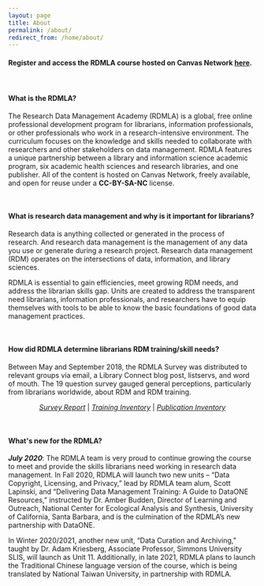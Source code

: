 ```yaml
---
layout: page
title: About
permalink: /about/
redirect_from: /home/about/
---
```

#### Register and access the RDMLA course hosted on Canvas Network <a href="https://www.canvas.net/browse/simmonsu/courses/research-data-management" target="_blank">here</a>.

<br>

#### What is the RDMLA?

The Research Data Management Academy (RDMLA) is a global, free online professional development program for librarians, information professionals, or other professionals who work in a research-intensive environment. The curriculum focuses on the knowledge and skills needed to collaborate with researchers and other stakeholders on data management. RDMLA features a unique partnership between a library and information science academic program, six academic health sciences and research libraries, and one publisher. All of the content is hosted on Canvas Network, freely available, and open for reuse under a **CC-BY-SA-NC** license.

<br>

#### What is research data management and why is it important for librarians?

Research data is anything collected or generated in the process of research. And research data management is the management of any data you use or generate during a research project. Research data management (RDM) operates on the intersections of data, information, and library sciences. 
<br>

RDMLA is essential to gain efficiencies, meet growing RDM needs, and address the librarian skills gap. Units are created to address the transparent need librarians, information professionals, and researchers have to equip themselves with tools to be able to know the basic foundations of good data management practices. 

<br>

#### How did RDMLA determine librarians RDM training/skill needs?

Between May and September 2018, the RDMLA Survey was distributed to relevant groups via email, a Library Connect blog post, listservs, and word of mouth. The 19 question survey gauged general perceptions, particularly from librarians worldwide, about RDM and RDM training.
<p align="center"><a href="https://github.com/RDMLA/rdmla.github.io/blob/master/survey-documents/RDMLA-Report.pdf"><em>Survey Report</em></a>  |  <a href="https://github.com/RDMLA/rdmla.github.io/blob/master/survey-documents/Training.pdf"><em>Training Inventory</em></a>  |  <a href="https://github.com/RDMLA/rdmla.github.io/blob/master/survey-documents/Publications.pdf"><em>Publication Inventory</em></a></p>

<br>

#### What's new for the RDMLA?

***July 2020***: The RDMLA team is very proud to continue growing the course to meet and provide the skills librarians need working in research data management. In Fall 2020, RDMLA will launch two new units – “Data Copyright, Licensing, and Privacy,” lead by RDMLA team alum, Scott Lapinski, and “Delivering Data Management Training: A Guide to DataONE Resources,” instructed by Dr. Amber Budden, Director of Learning and Outreach, National Center for Ecological Analysis and Synthesis, University of California, Santa Barbara, and is the culmination of the RDMLA’s new partnership with DataONE.
<br>

In Winter 2020/2021, another new unit, “Data Curation and Archiving,” taught by Dr. Adam Kriesberg, Associate Professor, Simmons University SLIS, will launch as Unit 11. Additionally, in late 2021, RDMLA plans to launch the Traditional Chinese language version of the course, which is being translated by National Taiwan University, in partnership with RDMLA.

